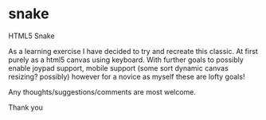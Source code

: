 # snake
HTML5 Snake

As a learning exercise I have decided to try and recreate this classic.  At first purely as a html5 canvas using keyboard.  With further goals to possibly enable joypad support, mobile support (some sort dynamic canvas resizing? possibly)  however for a novice as myself these are lofty goals!

Any thoughts/suggestions/comments are most welcome.

Thank you
